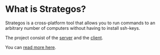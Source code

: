 # What is Strategos?

Strategos is a cross-platform tool that allows you to run commands to an arbitrary number of computers without having to install ssh-keys.

The project consist of the [server](https://github.com/hector-del-rio/strategos-server) and the [client](https://github.com/hector-del-rio/strategos-client).

You can [read more here](https://github.com/hector-del-rio/strategos-server).